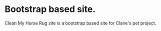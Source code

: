 # Bootstrap based site.  

Clean My Horse Rug site is a bootstrap based site for Claire's pet project.
